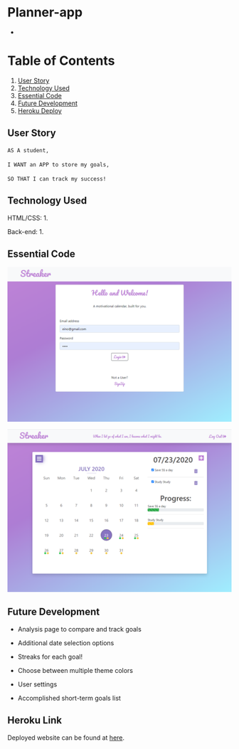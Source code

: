 # Planner-app

- 

# Table of Contents
1. [User Story](#user-story)
2. [Technology Used](#technology-used)
3. [Essential Code](#essential-code)
4. [Future Development](#future-development)
5. [Heroku Deploy](#heroku-deploy)

## User Story
```
AS A student,

I WANT an APP to store my goals,

SO THAT I can track my success!

```

## Technology Used 

HTML/CSS:
1. 

Back-end:
1. 

## Essential Code
![Login Page](./public/assets/loginpg.png)

![Calendar Page](./public/assets/calendarpg.png)

## Future Development

- Analysis page to compare and track goals

- Additional date selection options

- Streaks for each goal!

- Choose between multiple theme colors

- User settings

- Accomplished short-term goals list

## Heroku Link

Deployed website can be found at [here](https://streaker-app.herokuapp.com/).
